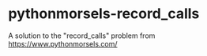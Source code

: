# pythonmorsels-record_calls
A solution to the "record_calls" problem from https://www.pythonmorsels.com/
